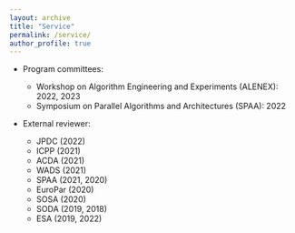 ```yaml
---
layout: archive
title: "Service"
permalink: /service/
author_profile: true
---
```


- Program committees:
  - Workshop on Algorithm Engineering and Experiments (ALENEX): 2022, 2023
  - Symposium on Parallel Algorithms and Architectures (SPAA): 2022

- External reviewer: 
  - JPDC (2022)
  - ICPP (2021)
  - ACDA (2021)
  - WADS (2021) 
  - SPAA (2021, 2020)
  - EuroPar (2020)
  - SOSA (2020)
  - SODA (2019, 2018)
  - ESA (2019, 2022)
